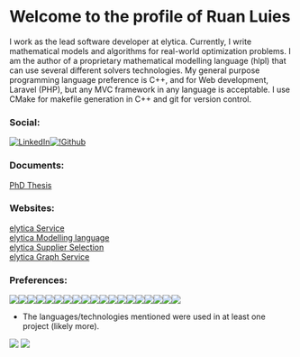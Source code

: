 # Welcome to the profile of Ruan Luies

I work as the lead software developer at elytica.
Currently, I write mathematical models and algorithms for real-world optimization problems. I am the author of a proprietary mathematical modelling language (hlpl) that can use several different solvers technologies. My general purpose programming language preference is C++, and for Web development, Laravel (PHP), but any MVC framework in any language is acceptable. I use CMake for makefile generation in C++ and git for version control.
### Social:
[![LinkedIn](https://img.shields.io/badge/LinkedIn-0077B5?style=for-the-badge&logo=linkedin&logoColor=white)](https://www.linkedin.com/in/ruan-luies-771b6b168/)[![!Github](https://img.shields.io/badge/GitHub-100000?style=for-the-badge&logo=github&logoColor=white)](https://github.com/baggins800)
### Documents:
[PhD Thesis](https://blog.elytica.com/wp-content/uploads/2021/11/RLuies23511354PhDThesisFinal.pdf)
### Websites:
[elytica Service](https://service.elytica.com)<br>
[elytica Modelling language](https://compute.elytica.com)<br>
[elytica Supplier Selection](https://warehouse.elytica.com)<br>
[elytica Graph Service](https://gisgraph.com)<br>

### Preferences:
[![](https://img.shields.io/badge/C%2B%2B-00599C?style=for-the-badge&logo=c%2B%2B&logoColor=white)]()[![](https://img.shields.io/badge/Python-3776AB?style=for-the-badge&logo=python&logoColor=white)]()[![](https://img.shields.io/badge/PHP-777BB4?style=for-the-badge&logo=php&logoColor=white)]()[![](https://img.shields.io/badge/Lua-2C2D72?style=for-the-badge&logo=lua&logoColor=white)]()[![](https://img.shields.io/badge/TypeScript-007ACC?style=for-the-badge&logo=typescript&logoColor=white)]()[![](https://img.shields.io/badge/JavaScript-323330?style=for-the-badge&logo=javascript&logoColor=F7DF1E)]()[![](https://img.shields.io/badge/Linux-FCC624?style=for-the-badge&logo=linux&logoColor=black)]()[![](https://img.shields.io/badge/Arch_Linux-1793D1?style=for-the-badge&logo=arch-linux&logoColor=white)]()[![](https://img.shields.io/badge/Debian-A81D33?style=for-the-badge&logo=debian&logoColor=white)]()[![](https://img.shields.io/badge/Fedora-294172?style=for-the-badge&logo=fedora&logoColor=white)]()[![](https://img.shields.io/badge/MariaDB-003545?style=for-the-badge&logo=mariadb&logoColor=white)]()[![](https://img.shields.io/badge/MySQL-00000F?style=for-the-badge&logo=mysql&logoColor=white)]()[![](https://img.shields.io/badge/PostgreSQL-316192?style=for-the-badge&logo=postgresql&logoColor=white
)]()[![](https://img.shields.io/badge/Vue.js-35495E?style=for-the-badge&logo=vuedotjs&logoColor=4FC08D)]()[![](https://img.shields.io/badge/Angular-DD0031?style=for-the-badge&logo=angular&logoColor=white)]()[![](https://img.shields.io/badge/Git-F05032?style=for-the-badge&logo=git&logoColor=white)]()[![](https://img.shields.io/badge/Jenkins-D24939?style=for-the-badge&logo=Jenkins&logoColor=white)]()[![](https://img.shields.io/badge/Laravel-FF2D20?style=for-the-badge&logo=laravel&logoColor=white)]()[![](https://img.shields.io/badge/LaTeX-47A141?style=for-the-badge&logo=LaTeX&logoColor=white)]()

* The languages/technologies mentioned were used in at least one project (likely more).

[![](https://github-readme-streak-stats.herokuapp.com/?user=baggins800)]()
[![](https://github-readme-stats.vercel.app/api?username=baggins800&count_private=true&show_icons=true&hide_title=true)]()


